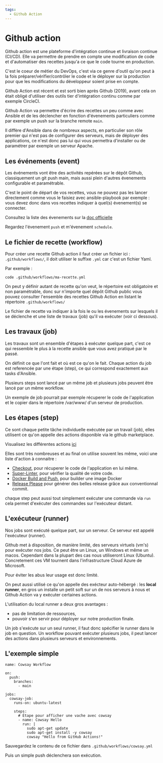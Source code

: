 ```yaml
---
tags:
  - Github Action
---
```


# Github action

Github action est une plateforme d'intégration continue et livraison continue (CI/CD). Elle va permettre de prendre en compte une modification de code et d'automatiser des recettes jusqu'a ce que le code tourne en production.

C'est le coeur de métier du DevOps, c'est via ce genre d'outil qu'on peut à la fois préparer/vérifier/contrôler le code et le déployer sur la production pour que les modifications du développeur soient prise en compte.

Github Action est récent et est sorti bien après Github (2019), avant cela on était obligé d'utiliser des outils tier d'intégration continu comme par exemple CircleCI.

Github Action va permettre d'écrire des recettes un peu comme avec Ansible et de les déclencher en fonction d'évenements particuliers comme par exemple un push sur la branche remote `main`.

Il diffère d'Ansible dans de nombreux aspects, en particulier son rôle premier qui n'est pas de configurer des serveurs, mais de déployer des applications, ce n'est donc pas lui qui vous permettra d'installer ou de paramétrer par exemple un serveur Apache.

## Les événements (event)

Les événements vont être des activités repérées sur le dépôt Github, classiquement un git push main, mais aussi plein d'autres évenements configurable et paramétrable.

C'est le point de départ de vos recettes, vous ne pouvez pas les lancer directement comme vous le faisiez avec ansible-playbook par exemple : vous devez donc dans vos recettes indiquer à quel(s) évenement(s) se connecter.

Consultez la liste des évenements sur la [doc officielle](https://docs.github.com/fr/actions/writing-workflows/choosing-when-your-workflow-runs/events-that-trigger-workflows)

Regardez l'évenement `push` et m'évenement `schedule`.

## Le fichier de recette (workflow)

Pour créer une recette Github action il faut créer un fichier ici : `.github/workflows/`, il doit utiliser le suffixe `.yml` car c'est un fichier Yaml.

Par exemple :

```
code .github/workflows/ma-recette.yml
```

On peut y définir autant de recette qu'on veut, le répertoire est obligatoire et non paramétrable, donc sur n'importe quel dépôt Github public vous pouvez consulter l'ensemble des recettes Github Action en listant le répertoire `.github/workflows/`

Le fichier de recette va indiquer à la fois le ou les évenements sur lesquels il se déclenche et une liste de travaux (job) qu'il va exécuter (voir ci dessous).

## Les travaux (job)

Les travaux sont un ensemble d'étapes à exécuter quelque part, c'est ce qui ressemble le plus à la recette ansible que vous avez pratiqué par le passé.

On définit ce que l'ont fait et où est ce qu'on le fait. Chaque action du job est referencée par une étape (step), ce qui correspond exactement aux tasks d'Ansible.

Plusieurs steps sont lancé par un même job et plusieurs jobs peuvent être lancé par un même workflow.

Un exemple de job pourrait par exemple récuperer le code de l'application et le copier dans le répertoire /var/www/ d'un serveur de production.

## Les étapes (step)

Ce sont chaque petite tâche individuelle exécutée par un travail (job), elles utilisent ce qu'on appelle des actions disponible via le github marketplace.

Visualisez les différentes actions [ici](https://github.com/marketplace?verification=verified_creator&type=actions)

Elles sont très nombreuses et au final on utilise souvent les même, voici une liste d'action à connaitre :

- [Checkout](https://github.com/marketplace/actions/checkout), pour récuperer le code de l'application en lui même.
- [Super-Linter](https://github.com/marketplace/actions/super-linter), pour vérifier la qualité de votre code.
- [Docker Build and Push](https://github.com/marketplace/actions/build-and-push-docker-images), pour builder une image Docker
- [Release Please](https://github.com/marketplace/actions/release-please-action) pour générer des belles release grâce aux conventionnal commit.

chaque step peut aussi tout simplement exécuter une commande via `run` cela permet d'exécuter des commandes sur l'exécuteur distant.

## L'exécuteur (runner)

Nos jobs sont exécuté quelque part, sur un serveur. Ce serveur est appelé l'exécuteur (runner).

Github met à disposition, de manière limité, des serveurs virtuels (vm's) pour exécuter nos jobs. Ce peut être un Linux, un Windows et même un macos. Cependant dans la plupart des cas nous utiliseront Linux (Ubuntu). Concretement ces VM tournent dans l'infrastructure Cloud Azure de Microsoft.

Pour éviter les abus leur usage est donc limité.

On peut aussi utilisé ce qu'on appelle des exécteur auto-hébergé : les **local runner**, en gros un installe un petit soft sur un de nos serveurs à nous et Github Action va y exécuter certaines actions.

L'utilisation du local runner a deux gros avantages :

- pas de limitation de ressources,
- pouvoir s'en servir pour déployer sur notre production finale.

Un job s'exécute sur un seul runner, il faut donc spécifier le runner dans le job en question. Un workflow pouvant exécuter plusieurs jobs, il peut lancer des actions dans plusieurs serveurs et environnements.

## L'exemple simple

```
name: Cowsay Workflow

on:
  push:
    branches:
      - main

jobs:
  cowsay-job:
    runs-on: ubuntu-latest

    steps:
      # Étape pour afficher une vache avec cowsay
      - name: Cowsay Hello
        run: |
          sudo apt-get update
          sudo apt-get install -y cowsay
          cowsay "Hello from GitHub Actions!"
```

Sauvegardez le contenu de ce fichier dans `.github/workflows/cowsay.yml`

Puis un simple push déclenchera son exécution.